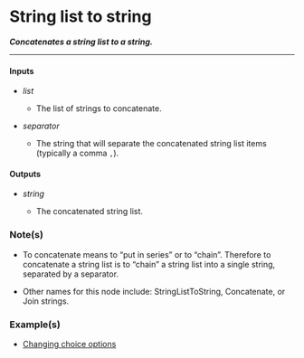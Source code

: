# String list to string

**_Concatenates a string list to a string._**

---


#### Inputs

* _list_

  * The list of strings to concatenate.

* _separator_

  * The string that will separate the concatenated string list items (typically a comma `,`).


#### Outputs

* _string_

  * The concatenated string list.


### Note(s)

* To concatenate means to “put in series” or to “chain”. Therefore to concatenate a string list is to “chain” a string list into a single string, separated by a separator.

* Other names for this node include: StringListToString, Concatenate, or Join strings.


### Example(s)

* <a href="https://creator.trimble.com/graph?assetURI=whp:c7dc99f1-334b-47ae-9622-fb38812db203&version=latest" target="_blank">Changing choice options</a>

